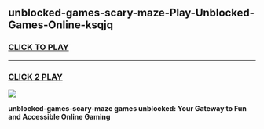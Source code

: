 
## unblocked-games-scary-maze-Play-Unblocked-Games-Online-ksqjq
<h3>
<a href="https://premium76.site?title=unblocked-games-scary-maze&ref=24A">CLICK TO PLAY</a></h3>
<hr>

<h3>
<a href="https://premium76.site?title=unblocked-games-scary-maze&ref=24A">CLICK 2 PLAY</a>
  
</h3>

<a href="https://premium76.site?title=unblocked-games-scary-maze&ref=24A"><img src="https://clearcache.store/games.png"></a>


**unblocked-games-scary-maze games unblocked: Your Gateway to Fun and Accessible Online Gaming**
